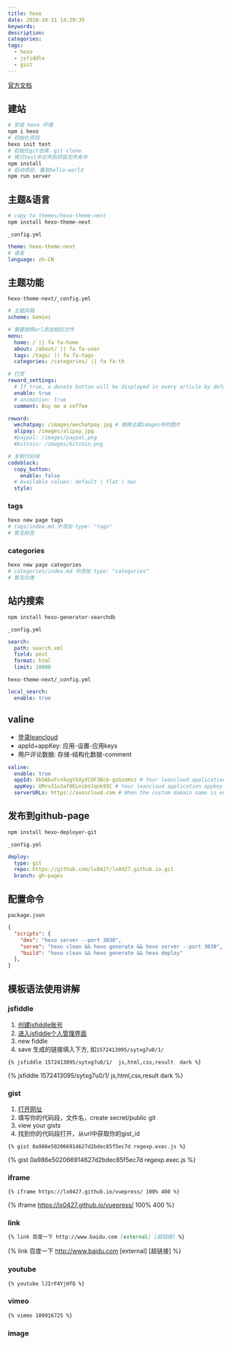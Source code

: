 ```yaml
---
title: hexo
date: 2010-10-31 14:29:35
keywords:
description:
categories:
tags:
  - hexo
  - jsfiddle
  - gist
---
```


[官方文档](https://hexo.io/zh-cn/docs/)

## 建站

```bash
# 安装 hexo 环境
npm i hexo
# 初始化项目
hexo init test
# 初始化git仓库，git clone
# 拷贝test中文件到项目文件夹中
npm install
# 启动项目，看到hello-world
npm run server 
```

## 主题&语言

```bash
# copy to themes/hexo-theme-next
npm install hexo-theme-next
```

`_config.yml`

```yml
theme: hexo-theme-next
# 语言
language: zh-CN
```

## 主题功能

`hexo-theme-next/_config.yml`

```yml
# 主题风格
scheme: Gemini

# 需要按照url添加相应文件
menu:
  home: / || fa fa-home
  about: /about/ || fa fa-user
  tags: /tags/ || fa fa-tags
  categories: /categories/ || fa fa-th

# 打赏
reward_settings:
  # If true, a donate button will be displayed in every article by default.
  enable: true
  # animation: true
  comment: Buy me a coffee

reward:
  wechatpay: /images/wechatpay.jpg # 替换主题images中的图片
  alipay: /images/alipay.jpg
  #paypal: /images/paypal.png
  #bitcoin: /images/bitcoin.png

# 复制代码块
codeblock:
  copy_button:
    enable: false
  # Available values: default | flat | mac
  style:
```

### tags

```bash
hexo new page tags
# tags/index.md 中添加 type: "tags"
# 暂无标签
```

### categories

```bash
hexo new page categories
# categories/index.md 中添加 type: "categories"
# 暂无分类
```

## 站内搜索

```bash
npm install hexo-generator-searchdb
```

`_config.yml`

```yml
search:
  path: search.xml
  field: post
  format: html
  limit: 10000
```

`hexo-theme-next/_config.yml`

```yml
local_search:
  enable: true
```

## valine

- [登录leancloud](https://leancloud.cn/dashboard/applist.html#/apps)
- appId+appKey: 应用-设置-应用keys
- 用户评论数据: 存储-结构化数据-comment

```yml
valine:
  enable: true
  appId: XkDAbvFcnXugtkXyVCUF3Bcb-gzGzoHsz # Your leancloud application appid
  appKey: UMru31u3af0ELnibVJqnk93C # Your leancloud application appkey
  serverURLs: https://avoscloud.com # When the custom domain name is enabled, fill it in here
```

## 发布到github-page

```bash
npm install hexo-deployer-git
```

`_config.yml`

```yml
deploy:
  type: git
  repo: https://github.com/lx0427/lx0427.github.io.git
  branch: gh-pages
```

## 配置命令

`package.json`

```json
{
  "scripts": {
    "dev": "hexo server --port 3030",
    "serve": "hexo clean && hexo generate && hexo server --port 3030",
    "build": "hexo clean && hexo generate && hexo deploy"
  },
}
```

## 模板语法使用讲解

### jsfiddle

1. [创建jsfiddle账号](https://jsfiddle.net/)
2. [进入jsfiddle个人管理界面](https://jsfiddle.net/user/fiddles/all/)
3. new fiddle
4. save 生成的链接填入下方, 如`1572413095/sytxg7u0/1/ `
  ```md
  {% jsfiddle 1572413095/sytxg7u0/1/  js,html,css,result  dark %}
  ```

{% jsfiddle 1572413095/sytxg7u0/1/  js,html,css,result  dark %}

### gist

1. [打开网址](http://gist.github.com)
2. 填写你的代码段，文件名，create secret/public git 
3. view your gists
4. 找到你的代码段打开，从url中获取你的gist_id
  ```md
  {% gist 0a986e502066914627d2bdec85f5ec7d regexp.exec.js %}
  ```

{% gist 0a986e502066914627d2bdec85f5ec7d regexp.exec.js %}

### iframe

```md
{% iframe https://lx0427.github.io/vuepress/ 100% 400 %}
```

{% iframe https://lx0427.github.io/vuepress/ 100% 400 %}


### link

```md
{% link 百度一下 http://www.baidu.com [external] [超链接] %}
```

{% link 百度一下 http://www.baidu.com [external] [超链接] %}

### youtube

```md
{% youtube lJIrF4YjHfQ %}
```

<!-- {% youtube lJIrF4YjHfQ %} -->

### vimeo

```md
{% vimeo 180916725 %}
```

<!-- {% vimeo 180916725 %} -->

### image

<!-- {% asset_img 01.png This is an example image %}  -->





